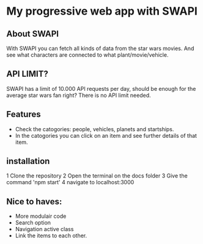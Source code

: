 # My progressive web app with SWAPI

## About SWAPI
With SWAPI you can fetch all kinds of data from the star wars movies. And see what characters are connected to what plant/movie/vehicle.

## API LIMIT?
SWAPI has a limit of 10.000 API requests per day, should be enough for the average star wars fan right?
There is no API limit needed.

## Features
  * Check the catogories: people, vehicles, planets and startships.
  * In the catogories you can click on an item and see further details of that item.
  
## installation
  1 Clone the repository
  2 Open the terminal on the docs folder
  3 Give the command 'npm start'
  4 navigate to localhost:3000

## Nice to haves:
- More modulair code
- Search option
- Navigation active class
- Link the items to each other.



